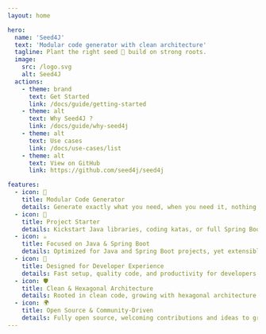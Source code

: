 ```yaml
---
layout: home

hero:
  name: 'Seed4J'
  text: 'Modular code generator with clean architecture'
  tagline: Plant the right seed 🌱 build on strong roots.
  image:
    src: /logo.svg
    alt: Seed4J
  actions:
    - theme: brand
      text: Get Started
      link: /docs/guide/getting-started
    - theme: alt
      text: Why Seed4J ?
      link: /docs/guide/why-seed4j
    - theme: alt
      text: Use cases
      link: /docs/use-cases/list
    - theme: alt
      text: View on GitHub
      link: https://github.com/seed4j/seed4j

features:
  - icon: 🧩
    title: Modular Code Generator
    details: Generate exactly what you need, when you need it, nothing more.
  - icon: 🚀
    title: Project Starter
    details: Kickstart Java libraries, coding katas, or full Spring Boot apps with frontend, ready for production.
  - icon: ☕
    title: Focused on Java & Spring Boot
    details: Optimized for Java and Spring Boot projects, yet extensible to other technologies.
  - icon: 🎯
    title: Designed for Developer Experience
    details: Fast setup, quality code, and productivity for developers who value craftsmanship.
  - icon: 🛡️
    title: Clean & Hexagonal Architecture
    details: Rooted in clean code, growing with hexagonal architecture.
  - icon: 🌍
    title: Open Source & Community-Driven
    details: Fully open source, welcoming contributions and ideas to grow together.
---
```


<Sponsors />
